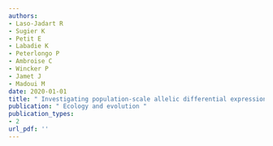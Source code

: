 ```yaml
---
authors: 
- Laso-Jadart R 
- Sugier K 
- Petit E 
- Labadie K 
- Peterlongo P 
- Ambroise C 
- Wincker P 
- Jamet J 
- Madoui M 
date: 2020-01-01
title: " Investigating population-scale allelic differential expression in wild populations of Oithona similis (Cyclopoida, Claus, 1866) "
publication: " Ecology and evolution "
publication_types:
- 2
url_pdf: ''
---
```

